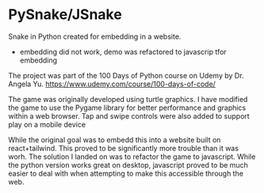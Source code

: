 # PySnake/JSnake
Snake in Python created for embedding in a website. 
* embedding did not work, demo was refactored to javascrip tfor embedding

The project was part of the 100 Days of Python course on Udemy by Dr. Angela Yu. 
https://www.udemy.com/course/100-days-of-code/

The game was originally developed using turtle graphics. 
I have modified the game to use the Pygame library for better performance and graphics within a web browser.
Tap and swipe controls were also added to support play on a mobile device

While the original goal was to embedd this into a website built on react+tailwind. This proved to be significantly more trouble than it was worh. 
The solution I landed on was to refactor the game to javascript. While the python version works great on desktop, javascript proved to be much easier to deal with when attempting to make this accessible through the web. 
